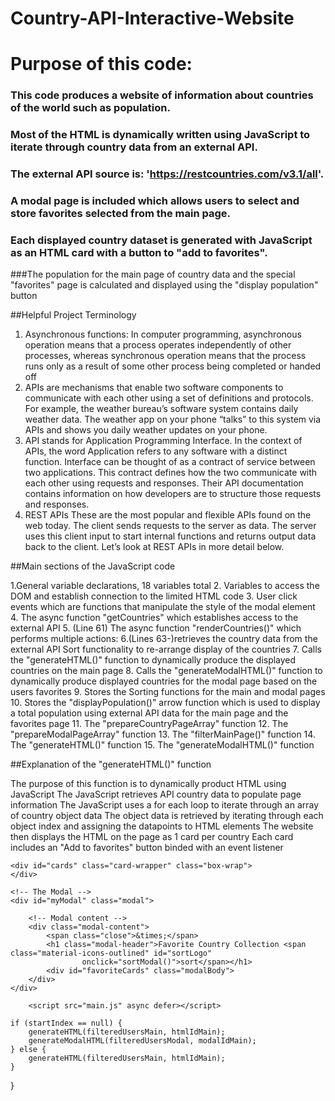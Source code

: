 # Country-API-Interactive-Website

# Purpose of this code:

### This code produces a website of information about countries of the world such as population.

### Most of the HTML is dynamically written using JavaScript to iterate through country data from an external API.

### The external API source is: 'https://restcountries.com/v3.1/all'.

### A modal page is included which allows users to select and store favorites selected from the main page.

### Each displayed country dataset is generated with JavaScript as an HTML card with a button to "add to favorites".

###The population for the main page of country data and the special "favorites" page is calculated and displayed using the "display population" button

##Helpful Project Terminology

1. Asynchronous functions: In computer programming, asynchronous operation means that a process operates independently of other processes, whereas synchronous operation means that the process runs only as a result of some other process being completed or handed off
2. APIs are mechanisms that enable two software components to communicate with each other using a set of definitions and protocols. For example, the weather bureau’s software system contains daily weather data. The weather app on your phone “talks” to this system via APIs and shows you daily weather updates on your phone.
3. API stands for Application Programming Interface. In the context of APIs, the word Application refers to any software with a distinct function. Interface can be thought of as a contract of service between two applications. This contract defines how the two communicate with each other using requests and responses. Their API documentation contains information on how developers are to structure those requests and responses.
4. REST APIs These are the most popular and flexible APIs found on the web today. The client sends requests to the server as data. The server uses this client input to start internal functions and returns output data back to the client. Let’s look at REST APIs in more detail below.

##Main sections of the JavaScript code

1.General variable declarations, 18 variables total
2. Variables to access the DOM and establish connection to the limited HTML code
3. User click events which are functions that manipulate the style of the modal element
4. The async function "getCountries" which establishes access to the external API
5. (Line 61) The async function "renderCountries()" which performs multiple actions:
6.(Lines 63-)retrieves the country data from the external API
Sort functionality to re-arrange display of the countries
7. Calls the "generateHTML()" function to dynamically produce the displayed countries on the main page 
8. Calls the "generateModalHTML()" function to dynamically produce displayed countries for the modal page based on the users favorites
9. Stores the Sorting functions for the main and modal pages
10. Stores the "displayPopulation()" arrow function which is used to display a total population using 
external API data for the main page and the favorites page
11. The "prepareCountryPageArray" function
12. The "prepareModalPageArray"  function
13. The "filterMainPage()" function
14. The "generateHTML()" function
15. The "generateModalHTML()" function


##Explanation of the "generateHTML()" function

The purpose of this function is to dynamically product HTML using JavaScript
The JavaScript retrieves API country data to populate page information
The JavaScript uses a for each loop to iterate through an array of country object data
The object data is retrieved by iterating through each object index and assigning the datapoints to HTML elements
The website then displays the HTML on the page as 1 card per country
Each card includes an "Add to favorites" button binded with an event listener



    <div id="cards" class="card-wrapper" class="box-wrap">
    </div>

    <!-- The Modal -->
    <div id="myModal" class="modal">

        <!-- Modal content -->
        <div class="modal-content">
            <span class="close">&times;</span>
            <h1 class="modal-header">Favorite Country Collection <span class="material-icons-outlined" id="sortLogo"
                    onclick="sortModal()">sort</span></h1>
            <div id="favoriteCards" class="modalBody">
        </div>
    </div>

        <script src="main.js" async defer></script>
</body>

    if (startIndex == null) {
        generateHTML(filteredUsersMain, htmlIdMain);
        generateModalHTML(filteredUsersModal, modalIdMain);
    } else {
        generateHTML(filteredUsersMain, htmlIdMain);
    }
}
